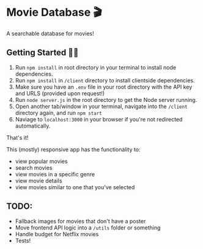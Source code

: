 # Movie Database 🎬

A searchable database for movies!

## Getting Started 👩‍💻
1. Run `npm install` in root directory in your terminal to install node dependencies.
2. Run `npm install` in `/client` directory to install clientside dependencies.
3. Make sure you have an `.env` file in your root directory with the API key and URLS (provided upon request!)
4. Run `node server.js` in the root directory to get the Node server running.
5. Open another tab/window in your terminal, navigate into the `/client` directory again, and run `npm start`
6. Naviage to `localhost:3000` in your browser if you're not redirected automatically.

That's it!

This (mostly) responsive app has the functionality to:
- view popular movies
- search movies
- view movies in a specific genre
- view movie details
- view movies similar to one that you've selected

## TODO:
- Fallback images for movies that don't have a poster
- Move frontend API logic into a `/utils` folder or something
- Handle budget for Netflix movies
- Tests!
